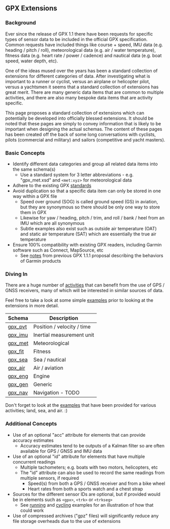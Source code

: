 ## GPX Extensions

### Background

Ever since the release of GPX 1.1 there have been requests for specific types of sensor data to be included in the official GPX specification. Common requests have included things like course + speed, IMU data (e.g. heading / pitch / roll), meteorological data (e.g. air / water temperature), fitness data (e.g. heart rate / power / cadence) and nautical data (e.g. boat speed, water depth, etc).

One of the ideas mused over the years has been a standard collection of extensions for different categories of data. After investigating what is important to a runner or cyclist, versus an airplane or helicopter pilot, versus a yachtsmen it seems that a standard collection of extensions has great merit. There are many generic data items that are common to multiple activities, and there are also many bespoke data items that are activity specific.

This page proposes a standard collection of extensions which can potentially be developed into officially blessed extensions. It should be noted that these pages are simply to convey information that is likely to be important when designing the actual schemas. The content of these pages has been created off the back of some long conversations with cyclists, pilots (commercial and military) and sailors (competitive and yacht masters).



### Basic Concepts

- Identify different data categories and group all related data items into the same schema(s)
  - Use a standard system for 3 letter abbreviations - e.g. "gpx_met.xsd" and `<met:xyz>` for meteorological data
- Adhere to the existing GPX [standards](../standards.md)
- Avoid duplication so that a specific data item can only be stored in one way within a GPX file
  - Speed over ground (SOG) is called ground speed (GS) in aviation, but they are synonymous so there should be only one way to store them in GPX
  - Likewise for yaw / heading, pitch / trim, and roll / bank / heel from an IMU which are all synonymous
  - Subtle examples also exist such as outside air temperature (OAT) and static air temperature (SAT) which are essentially the true air temperature
- Ensure 100% compatibility with existing GPX readers, including Garmin software such as Connect, MapSource, etc
  - See [notes](../proposal/garmin.md) from previous GPX 1.1.1 proposal describing the behaviors of Garmin products



### Diving In

There are a huge number of [activities](../landscape/activities.md) that can benefit from the use of GPS / GNSS receivers, many of which will be interested in similar sources of data.

Feel free to take a look at some simple [examples](examples/README.md) prior to looking at the extensions in more detail.

| Schema                       | Description                |
| ---------------------------- | -------------------------- |
| [gpx_pvt](gpx_pvt/README.md) | Position / velocity / time |
| [gpx_imu](gpx_imu/README.md) | Inertial measurement unit  |
| [gpx_met](gpx_met/README.md) | Meteorological             |
| [gpx_fit](gpx_fit/README.md) | Fitness                    |
| [gpx_sea](gpx_sea/README.md) | Sea / nautical             |
| [gpx_air](gpx_air/README.md) | Air / aviation             |
| [gpx_eng](gpx_eng/README.md) | Engine                     |
| [gpx_gen](gpx_gen/README.md) | Generic                    |
| [gpx_nav](gpx_nav/README.md) | Navigation - TODO          |

Don't forget to look at the [examples](examples/README.md) that have been provided for various activities; land, sea, and air. :)



### Additional Concepts

- Use of an optional "acc" attribute for elements that can provide accuracy estimates
  - Accuracy estimates tend to be outputs of a Kalman filter so are often available for GPS / GNSS and IMU data
- Use of an optional "id" attribute for elements that have multiple concurrent readings
  - Multiple tachometers; e.g. boats with two motors, helicopters, etc
  - The "id" attribute can also be used to record the same readings from multiple sensors, if required
    - Speed(s) from both a GPS / GNSS receiver and from a bike wheel
    - Heart rates from both a sports watch and a chest strap
- Sources for the different sensor IDs are optional, but if provided would be in elements such as `<gpx>`, `<trk>` or `<trkseg>`
  - See [running](examples/fit/running.md) and [cycling](examples/fit/cycling.md) examples for an illustration of how that could work
- Use of compressed archives ("gpz" files) will significantly reduce any file storage overheads due to the use of extensions
